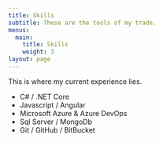 ```yaml
---
title: Skills
subtitle: These are the tools of my trade.
menus:
  main:
    title: Skills
    weight: 3
layout: page
---
```

This is where my current experience lies. 

* C# / .NET Core
* Javascript / Angular
* Microsoft Azure & Azure DevOps
* Sql Server / MongoDb
* Git / GitHub / BitBucket
